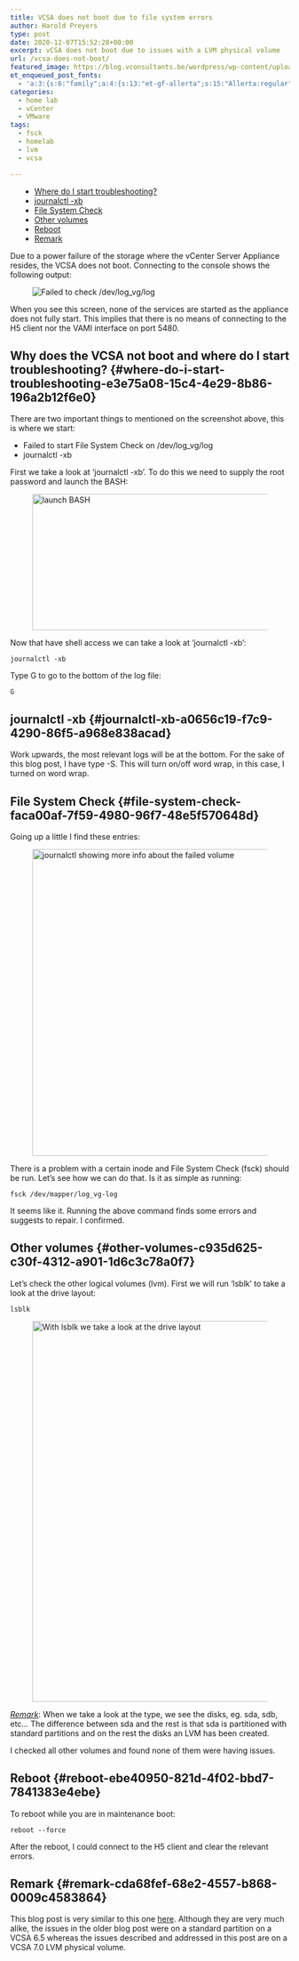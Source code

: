 ```yaml
---
title: VCSA does not boot due to file system errors
author: Harold Preyers
type: post
date: 2020-12-07T15:52:28+00:00
excerpt: vCSA does not boot due to issues with a LVM physical volume
url: /vcsa-does-not-boot/
featured_image: https://blog.vconsultants.be/wordpress/wp-content/uploads/2020/12/issue_screen-e1637174890119.png
et_enqueued_post_fonts:
  - 'a:3:{s:6:"family";a:4:{s:13:"et-gf-allerta";s:15:"Allerta:regular";s:11:"et-gf-alice";s:13:"Alice:regular";s:16:"et-gf-montserrat";s:137:"Montserrat:100,200,300,regular,500,600,700,800,900,100italic,200italic,300italic,italic,500italic,600italic,700italic,800italic,900italic";s:19:"et-gf-alegreya-sans";s:112:"Alegreya+Sans:100,100italic,300,300italic,regular,italic,500,500italic,700,700italic,800,800italic,900,900italic";}s:6:"subset";a:7:{i:0;s:5:"latin";i:1;s:8:"cyrillic";i:2;s:12:"cyrillic-ext";i:3;s:9:"latin-ext";i:4;s:10:"vietnamese";i:5;s:5:"greek";i:6;s:9:"greek-ext";}s:9:"cache_key";s:72:"{"gph":-1,"divi":"4.20.2","wp":"6.1.1","enable_all_character_sets":"on"}";}'
categories:
  - home lab
  - vCenter
  - VMware
tags:
  - fsck
  - homelab
  - lvm
  - vcsa

---
```

 

<ul class="wp-block-advgb-summary advgb-toc alignnone">
  <li class="toc-level-1" style="margin-left:20px">
    <a href="#where-do-i-start-troubleshooting-e3e75a08-15c4-4e29-8b86-196a2b12f6e0">Where do I start troubleshooting?</a>
  </li>
  <li class="toc-level-1" style="margin-left:20px">
    <a href="#journalctl-xb-a0656c19-f7c9-4290-86f5-a968e838acad">journalctl -xb</a>
  </li>
  <li class="toc-level-1" style="margin-left:20px">
    <a href="#file-system-check-faca00af-7f59-4980-96f7-48e5f570648d">File System Check</a>
  </li>
  <li class="toc-level-1" style="margin-left:20px">
    <a href="#other-volumes-c935d625-c30f-4312-a901-1d6c3c78a0f7">Other volumes</a>
  </li>
  <li class="toc-level-1" style="margin-left:20px">
    <a href="#reboot-ebe40950-821d-4f02-bbd7-7841383e4ebe">Reboot</a>
  </li>
  <li class="toc-level-1" style="margin-left:20px">
    <a href="#remark-cda68fef-68e2-4557-b868-0009c4583864">Remark</a>
  </li>
</ul>

Due to a power failure of the storage where the vCenter Server Appliance resides, the VCSA does not boot. Connecting to the console shows the following output:<figure class="wp-block-image size-large">

<img decoding="async" src="https://i0.wp.com/blog.vconsultants.be/wordpress/wp-content/uploads/2020/12/issue_screen.png?w=1080&#038;ssl=1" alt="Failed to check /dev/log_vg/log" class="wp-image-1738" data-recalc-dims="1" /> </figure> 

When you see this screen, none of the services are started as the appliance does not fully start. This implies that there is no means of connecting to the H5 client nor the VAMI interface on port 5480.

## Why does the VCSA not boot and where do I start troubleshooting? {#where-do-i-start-troubleshooting-e3e75a08-15c4-4e29-8b86-196a2b12f6e0}

There are two important things to mentioned on the screenshot above, this is where we start:

  * Failed to start File System Check on /dev/log_vg/log
  * journalctl -xb

First we take a look at &#8216;journalctl -xb&#8217;. To do this we need to supply the root password and launch the BASH:<figure class="wp-block-image size-large">

<img decoding="async" loading="lazy" width="800" height="245" src="https://i0.wp.com/blog.vconsultants.be/wordpress/wp-content/uploads/2020/12/launch_bash.png?resize=800%2C245&#038;ssl=1" alt="launch BASH" class="wp-image-1739" srcset="https://i0.wp.com/blog.vconsultants.be/wordpress/wp-content/uploads/2020/12/launch_bash.png?resize=800%2C245&#038;ssl=1 800w, https://blog.vconsultants.be/wordpress/wp-content/uploads/2020/12/launch_bash-480x147.png 480w" sizes="(min-width: 0px) and (max-width: 480px) 480px, (min-width: 481px) 800px, 100vw" data-recalc-dims="1" /> </figure> 

Now that have shell access we can take a look at &#8216;journalctl -xb&#8217;:

<pre class="wp-block-code lang:shell"><code>journalctl -xb</code></pre>

Type G to go to the bottom of the log file:

<pre class="wp-block-code lang:shell"><code>G</code></pre>

## journalctl -xb {#journalctl-xb-a0656c19-f7c9-4290-86f5-a968e838acad}

Work upwards, the most relevant logs will be at the bottom. For the sake of this blog post, I have type -S. This will turn on/off word wrap, in this case, I turned on word wrap.

## File System Check {#file-system-check-faca00af-7f59-4980-96f7-48e5f570648d}

Going up a little I find these entries:<figure class="wp-block-image size-large">

<img decoding="async" loading="lazy" width="815" height="552" src="https://i0.wp.com/blog.vconsultants.be/wordpress/wp-content/uploads/2020/12/journalctl_entry.png?resize=815%2C552&#038;ssl=1" alt="journalctl showing more info about the failed volume" class="wp-image-1741" srcset="https://i0.wp.com/blog.vconsultants.be/wordpress/wp-content/uploads/2020/12/journalctl_entry.png?resize=815%2C552&#038;ssl=1 815w, https://blog.vconsultants.be/wordpress/wp-content/uploads/2020/12/journalctl_entry-480x325.png 480w" sizes="(min-width: 0px) and (max-width: 480px) 480px, (min-width: 481px) 815px, 100vw" data-recalc-dims="1" /> </figure> 

There is a problem with a certain inode and File System Check (fsck) should be run. Let&#8217;s see how we can do that. Is it as simple as running:

<pre class="wp-block-code lang:shell"><code>fsck /dev/mapper/log_vg-log</code></pre>

It seems like it. Running the above command finds some errors and suggests to repair. I confirmed.

## Other volumes {#other-volumes-c935d625-c30f-4312-a901-1d6c3c78a0f7}

Let&#8217;s check the other logical volumes (lvm). First we will run &#8216;lsblk&#8217; to take a look at the drive layout:

<pre class="wp-block-code lang:shell"><code>lsblk</code></pre><figure class="wp-block-image size-large is-resized">

<img decoding="async" loading="lazy" src="https://i0.wp.com/blog.vconsultants.be/wordpress/wp-content/uploads/2020/12/lsblk.png?resize=815%2C685&#038;ssl=1" alt="With lsblk we take a look at the drive layout" class="wp-image-1742" width="815" height="685" srcset="https://i0.wp.com/blog.vconsultants.be/wordpress/wp-content/uploads/2020/12/lsblk.png?resize=815%2C685&#038;ssl=1 815w, https://blog.vconsultants.be/wordpress/wp-content/uploads/2020/12/lsblk-480x404.png 480w" sizes="(min-width: 0px) and (max-width: 480px) 480px, (min-width: 481px) 815px, 100vw" data-recalc-dims="1" /> </figure> 

_<span style="text-decoration: underline;">Remark</span>_: When we take a look at the type, we see the disks, eg. sda, sdb, etc&#8230; The difference between sda and the rest is that sda is partitioned with standard partitions and on the rest the disks an LVM has been created. 

I checked all other volumes and found none of them were having issues.

## Reboot {#reboot-ebe40950-821d-4f02-bbd7-7841383e4ebe}

To reboot while you are in maintenance boot:

<pre class="wp-block-code"><code>reboot --force</code></pre>

After the reboot, I could connect to the H5 client and clear the relevant errors.

## Remark {#remark-cda68fef-68e2-4557-b868-0009c4583864}

This blog post is very similar to this one [here][1]. Although they are very much alike, the issues in the older blog post were on a standard partition on a VCSA 6.5 whereas the issues described and addressed in this post are on a VCSA 7.0 LVM physical volume.

 [1]: https://blog.vconsultants.be/370-2/
